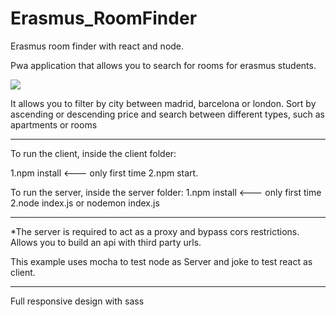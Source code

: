 # Erasmus_RoomFinder

Erasmus room finder with react and node. 

Pwa application that allows you to search for rooms for erasmus students.

<div classname="center">
<img src="https://i.ibb.co/HhmZ8Jw/erasmus-App.jpg" >
</div>


It allows you to filter by city between madrid, barcelona or london.
Sort by ascending or descending price and search between different types, such as apartments or rooms


--------

To run the client, inside the client folder: 

1.npm install   <--- only first time
2.npm start.

To run the server, inside the server folder: 
1.npm install   <--- only first time
2.node index.js or nodemon index.js

--------

*The server is required to act as a proxy and bypass cors restrictions.
 Allows you to build an api with third party urls.


This example uses mocha to test node as Server  and joke to test react as client.

--------

Full responsive design with sass

